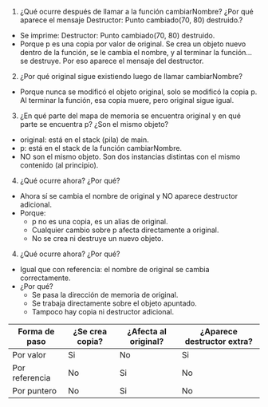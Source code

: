 1. ¿Qué ocurre después de llamar a la función cambiarNombre? ¿Por qué aparece el mensaje Destructor: Punto cambiado(70, 80) destruido.?
+ Se imprime: Destructor: Punto cambiado(70, 80) destruido.
+  Porque p es una copia por valor de original. Se crea un objeto nuevo dentro de la función, se le cambia el nombre, y al terminar la función… se destruye. Por eso aparece el mensaje del destructor.
2. ¿Por qué original sigue existiendo luego de llamar cambiarNombre?
+ Porque nunca se modificó el objeto original, solo se modificó la copia p. Al terminar la función, esa copia muere, pero original sigue igual.
3. ¿En qué parte del mapa de memoria se encuentra original y en qué parte se encuentra p? ¿Son el mismo objeto? 
+ original: está en el stack (pila) de main.
+ p: está en el stack de la función cambiarNombre.
+ NO son el mismo objeto. Son dos instancias distintas con el mismo contenido (al principio).
4. ¿Qué ocurre ahora? ¿Por qué?
+ Ahora sí se cambia el nombre de original y NO aparece destructor adicional.
+ Porque:
  + p no es una copia, es un alias de original.
  + Cualquier cambio sobre p afecta directamente a original.
  + No se crea ni destruye un nuevo objeto.
4. ¿Qué ocurre ahora? ¿Por qué?
+ Igual que con referencia: el nombre de original se cambia correctamente.
+ ¿Por qué?
  + Se pasa la dirección de memoria de original.
  + Se trabaja directamente sobre el objeto apuntado.
  + Tampoco hay copia ni destructor adicional.
 
| Forma de paso     | ¿Se crea copia? | ¿Afecta al original? | ¿Aparece destructor extra? |
|-------------------|------------------|------------------------|-----------------------------|
| Por valor         |   Si            |   No                 |   Si                        |
| Por referencia    |   No            |   Si                 |   No                        |
| Por puntero       |   No            |   Si                 |   No                        |
